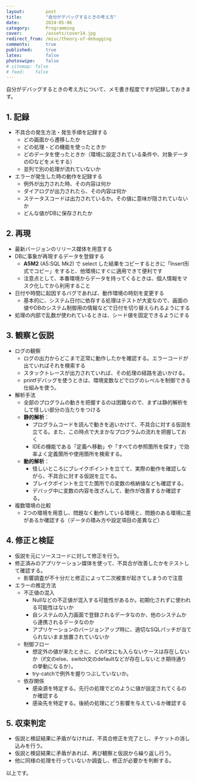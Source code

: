 ```yaml
---
layout:        post
title:         "自分がデバッグするときの考え方"
date:          2024-05-06
category:      Programming
cover:         /assets/cover14.jpg
redirect_from: /misc/theory-of-debugging
comments:      true
published:     true
latex:         false
photoswipe:    false
# sitemap: false
# feed:    false
---
```


自分がデバッグするときの考え方について、メモ書き程度ですが記録しておきます。

## 1. 記録

- 不具合の発生方法・発生手順を記録する
    - どの画面から遷移したか
    - どの処理・どの機能を使ったときか
    - どのデータを使ったときか（環境に設定されている条件や、対象データのIDなどをメモする）
    - 並列で別の処理が流れていないか
- エラーが発生した時の動作を記録する
    - 例外が出力された時、その内容は何か
    - ダイアログが出力されたら、その内容は何か
    - ステータスコードは出力されているか。その値に意味が隠されていないか
    - どんな値がDBに保存されたか


## 2. 再現

- 最新バージョンのリリース媒体を用意する
- DBに事象が再現するデータを登録する
    - **A5M2** (A5:SQL Mk2) で select した結果をコピーするときに「Insert形式でコピー」をすると、他環境にすぐに適用できて便利です
    - 注意点として、本番環境からデータを持ってくるときは、個人情報をマスク化してから利用すること
- 日付や時間に起因するバグであれば、動作環境の時刻を変更する
    - 基本的に、システム日付に依存する処理はテストが大変なので、画面の値やDBのシステム制御用の情報などで日付を切り替えられるようにする
- 処理の内部で乱数が使われているときは、シード値を固定できるようにする


## 3. 観察と仮説

- ログの観察
    - ログの出力からどこまで正常に動作したかを確認する。エラーコードが出ていればそれを検索する
    - スタックトレースが出力されていれば、その処理の経路を追いかける。
    - printfデバッグを使うときは、環境変数などでログのレベルを制御できる仕組みを使う。
- 解析手法
    - 全部のプログラムの動きを把握するのは困難なので、まずは静的解析をして怪しい部分の当たりをつける
    - **静的解析**：
        - プログラムコードを読んで動きを追いかけて、不具合に対する仮説を立てる。また、この時点で大まかなプログラムの流れを把握しておく
        - IDEの機能である「定義へ移動」や「すべての参照箇所を探す」で効率よく定義箇所や使用箇所を検索する。
    - **動的解析**：
        - 怪しいところにブレイクポイントを立てて、実際の動作を確認しながら、不具合に対する仮説を立てる。
        - ブレイクポイントを立てた箇所での変数の格納値なども確認する。
        - デバッグ中に変数の内容を改ざんして、動作が改善するか確認する。
- 複数環境の比較
    - 2つの環境を用意し、問題なく動作している環境と、問題のある環境に差があるか確認する（データの積み方や設定項目の差異など）


## 4. 修正と検証

- 仮説を元にソースコードに対して修正を行う。
- 修正済みのアプリケーション媒体を使って、不具合が改善したかをテストして確認する。
    - 影響調査が不十分だと修正によって二次被害が起きてしまうので注意
- エラーの推定方法
    - 不正値の混入
        - Nullなどの不正値が混入する可能性があるか。初期化されずに使われる可能性はないか
        - 自システムの入力画面で登録されるデータなのか、他のシステムから連携されるデータなのか
        - アプリケーションのバージョンアップ時に、適切なSQLパッチが当てられないまま放置されていないか
    - 制御フロー
        - 想定外の値が来たときに、どのif文にも入らないケースは存在しないか（if文のelse、switch文のdefaultなどが存在しないとき期待通りの挙動になるか）。
        - try-catchで例外を握りつぶしていないか。
    - 依存関係
        - 感染源を特定する。先行の処理でどのように値が設定されてくるのか確認する
        - 感染先を特定する。後続の処理にどう影響を与えているか確認する


## 5. 収束判定

- 仮説と検証結果に矛盾がなければ、不具合修正を完了とし、チケットの消し込みを行う。
- 仮説と検証結果に矛盾があれば、再び観察と仮説から繰り返し行う。
- 他に同様の処理を行っていないか調査し、修正が必要かを判断する。

以上です。
